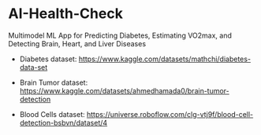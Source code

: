 # AI-Health-Check
Multimodel ML App for Predicting Diabetes, Estimating VO2max, and Detecting Brain, Heart, and Liver Diseases

- Diabetes dataset: https://www.kaggle.com/datasets/mathchi/diabetes-data-set

- Brain Tumor dataset: https://www.kaggle.com/datasets/ahmedhamada0/brain-tumor-detection

- Blood Cells dataset: https://universe.roboflow.com/clg-vtj9f/blood-cell-detection-bsbvn/dataset/4
